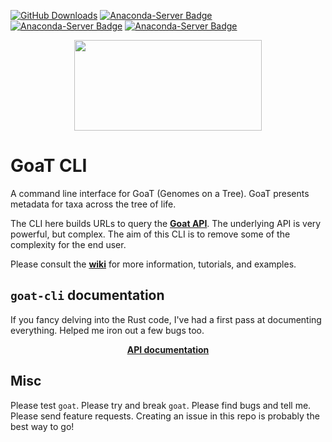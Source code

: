 [![GitHub Downloads](https://img.shields.io/github/downloads/genomehubs/goat-cli/total.svg?style=social&logo=github&label=Download)](https://github.com/genomehubs/goat-cli/releases/)
[![Anaconda-Server Badge](https://anaconda.org/bioconda/goat/badges/downloads.svg)](https://anaconda.org/bioconda/goat)
[![Anaconda-Server Badge](https://anaconda.org/bioconda/goat/badges/installer/conda.svg)](https://conda.anaconda.org/bioconda)
[![Anaconda-Server Badge](https://anaconda.org/bioconda/goat/badges/platforms.svg)](https://anaconda.org/bioconda/goat)

<p align="center">
    <img width="300" height="145" src="https://goat.genomehubs.org/static/about/browse.png?8385e304da2611db1a5f3b2f6f0adce9528dcf3b">
</p>

# GoaT CLI

A command line interface for GoaT (Genomes on a Tree). GoaT presents metadata for taxa across the tree of life. 

The CLI here builds URLs to query the <b><a href="https://goat.genomehubs.org/api-docs/">Goat API</a></b>. The underlying API is very powerful, but complex. The aim of this CLI is to remove some of the complexity for the end user.

Please consult the <b><a href="https://github.com/genomehubs/goat-cli/wiki">wiki</a></b> for more information, tutorials, and examples.

## `goat-cli` documentation

If you fancy delving into the Rust code, I've had a first pass at documenting everything. Helped me iron out a few bugs too.

<p align="center"><b><a href="https://genomehubs.github.io/goat-cli/">API documentation</a></b></p>

## Misc

Please test `goat`. Please try and break `goat`. Please find bugs and tell me. Please send feature requests. Creating an issue in this repo is probably the best way to go!